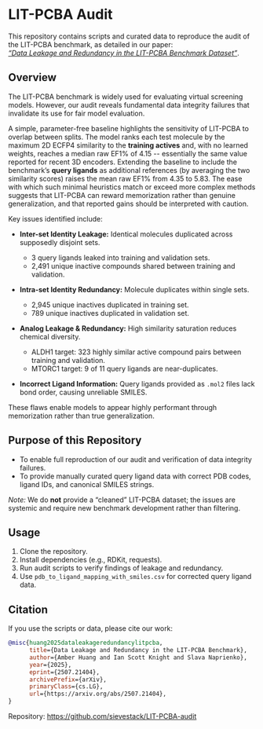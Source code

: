 # LIT-PCBA Audit

This repository contains scripts and curated data to reproduce the audit of the LIT-PCBA benchmark, as detailed in our paper:  
[*“Data Leakage and Redundancy in the LIT-PCBA Benchmark Dataset”*](https://arxiv.org/abs/2507.21404).

## Overview

The LIT-PCBA benchmark is widely used for evaluating virtual screening models. However, our audit reveals fundamental data integrity failures that invalidate its use for fair model evaluation.

A simple, parameter-free baseline highlights the sensitivity of LIT-PCBA to overlap between splits. The model ranks each test molecule by the maximum 2D ECFP4 similarity to the **training actives** and, with no learned weights, reaches a median raw EF1% of 4.15 -- essentially the same value reported for recent 3D encoders. Extending the baseline to include the benchmark’s **query ligands** as additional references (by averaging the two similarity scores) raises the mean raw EF1% from 4.35 to 5.83. The ease with which such minimal heuristics match or exceed more complex methods suggests that LIT-PCBA can reward memorization rather than genuine generalization, and that reported gains should be interpreted with caution.

Key issues identified include:

- **Inter-set Identity Leakage:** Identical molecules duplicated across supposedly disjoint sets.  
  - 3 query ligands leaked into training and validation sets.  
  - 2,491 unique inactive compounds shared between training and validation.

- **Intra-set Identity Redundancy:** Molecule duplicates within single sets.  
  - 2,945 unique inactives duplicated in training set.  
  - 789 unique inactives duplicated in validation set.

- **Analog Leakage & Redundancy:** High similarity saturation reduces chemical diversity.  
  - ALDH1 target: 323 highly similar active compound pairs between training and validation.  
  - MTORC1 target: 9 of 11 query ligands are near-duplicates.

- **Incorrect Ligand Information:** Query ligands provided as `.mol2` files lack bond order, causing unreliable SMILES.  

These flaws enable models to appear highly performant through memorization rather than true generalization.

## Purpose of this Repository

- To enable full reproduction of our audit and verification of data integrity failures.
- To provide manually curated query ligand data with correct PDB codes, ligand IDs, and canonical SMILES strings.
  
*Note:* We do **not** provide a “cleaned” LIT-PCBA dataset; the issues are systemic and require new benchmark development rather than filtering.

## Usage

1. Clone the repository.  
2. Install dependencies (e.g., RDKit, requests).  
3. Run audit scripts to verify findings of leakage and redundancy.  
4. Use `pdb_to_ligand_mapping_with_smiles.csv` for corrected query ligand data.

## Citation

If you use the scripts or data, please cite our work:

```bibtex
@misc{huang2025dataleakageredundancylitpcba,
      title={Data Leakage and Redundancy in the LIT-PCBA Benchmark}, 
      author={Amber Huang and Ian Scott Knight and Slava Naprienko},
      year={2025},
      eprint={2507.21404},
      archivePrefix={arXiv},
      primaryClass={cs.LG},
      url={https://arxiv.org/abs/2507.21404}, 
}
```

Repository: https://github.com/sievestack/LIT-PCBA-audit
